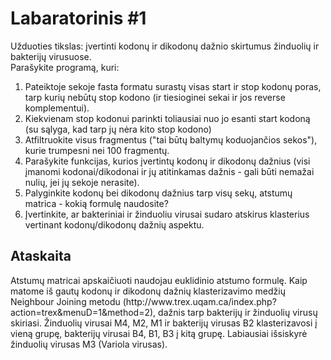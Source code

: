 # Labaratorinis #1

Užduoties tikslas: įvertinti kodonų ir dikodonų dažnio skirtumus žinduolių ir bakterijų virusuose.<br/>
Parašykite programą, kuri:  
1. Pateiktoje sekoje fasta formatu surastų visas start ir stop kodonų poras, tarp kurių nebūtų stop kodono (ir tiesioginei sekai ir jos reverse komplementui). 
2. Kiekvienam stop kodonui parinkti toliausiai nuo jo esanti start kodoną (su sąlyga, kad tarp jų nėra kito stop kodono)
3. Atfiltruokite visus fragmentus ("tai būtų baltymų koduojančios sekos"), kurie trumpesni nei 100 fragmentų.
4. Parašykite funkcijas, kurios įvertintų kodonų ir dikodonų dažnius (visi įmanomi kodonai/dikodonai ir jų atitinkamas dažnis  - gali būti nemažai nulių, jei jų sekoje nerasite).
5. Palyginkite kodonų bei dikodonų dažnius tarp visų sekų, atstumų matrica - kokią formulę naudosite?
6. Įvertinkite, ar bakteriniai ir žinduoliu virusai sudaro atskirus klasterius vertinant kodonų/dikodonų dažnių aspektu.

<h2>Ataskaita</h2>
Atstumų matricai apskaičiuoti naudojau euklidinio atstumo formulę. Kaip matome iš gautų kodonų ir dikodonų dažnių klasterizavimo medžių Neighbour Joining metodu (http://www.trex.uqam.ca/index.php?action=trex&menuD=1&method=2), dažnis tarp bakterijų ir žinduolių virusų skiriasi. Žinduolių virusai M4, M2, M1 ir bakterijų virusas B2 klasterizavosi į vieną grupę, bakterijų virusai B4, B1, B3 į kitą grupę. Labiausiai išsiskyrė žinduolių virusas M3 (Variola virusas).
